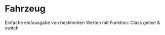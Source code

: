 Fahrzeug
========

Einfache ein/ausgabe von bestimmten Werten mit Funktion: Class gelöst &amp; switch
